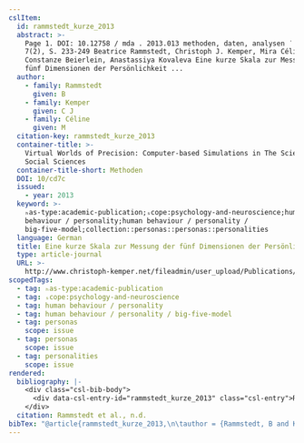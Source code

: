 ```yaml
---
cslItem:
  id: rammstedt_kurze_2013
  abstract: >-
    Page 1. DOI: 10.12758 / mda . 2013.013 methoden, daten, analysen ˙ 2013, Jg.
    7(2), S. 233-249 Beatrice Rammstedt, Christoph J. Kemper, Mira Céline Klein,
    Constanze Beierlein, Anastassiya Kovaleva Eine kurze Skala zur Messung der
    fünf Dimensionen der Persönlichkeit ...
  author:
    - family: Rammstedt
      given: B
    - family: Kemper
      given: C J
    - family: Céline
      given: M
  citation-key: rammstedt_kurze_2013
  container-title: >-
    Virtual Worlds of Precision: Computer-based Simulations in The Sciences and
    Social Sciences
  container-title-short: Methoden
  DOI: 10/cd7c
  issued:
    - year: 2013
  keyword: >-
    ₕas-type:academic-publication;ₛcope:psychology-and-neuroscience;human
    behaviour / personality;human behaviour / personality /
    big-five-model;collection::personas::personas::personalities
  language: German
  title: Eine kurze Skala zur Messung der fünf Dimensionen der Persönlichkeit
  type: article-journal
  URL: >-
    http://www.christoph-kemper.net/fileadmin/user_upload/Publications/MDA_Vol7_2013-2_Rammstedt.pdf
scopedTags:
  - tag: ₕas-type:academic-publication
  - tag: ₛcope:psychology-and-neuroscience
  - tag: human behaviour / personality
  - tag: human behaviour / personality / big-five-model
  - tag: personas
    scope: issue
  - tag: personas
    scope: issue
  - tag: personalities
    scope: issue
rendered:
  bibliography: |-
    <div class="csl-bib-body">
      <div data-csl-entry-id="rammstedt_kurze_2013" class="csl-entry">Rammstedt, B., Kemper, C. J., &#38; Céline, M. n.d.. Eine kurze Skala zur Messung der fünf Dimensionen der Persönlichkeit. <i>Virtual Worlds of Precision: Computer-based Simulations in The Sciences and Social Sciences</i>. https://doi.org/10/cd7c</div>
    </div>
  citation: Rammstedt et al., n.d.
bibTex: "@article{rammstedt_kurze_2013,\n\tauthor = {Rammstedt, B and Kemper, C J and C{\\' e}line, M},\n\tjournal = {Virtual Worlds of Precision: Computer-based Simulations in The Sciences and Social Sciences},\n\ttitle = {Eine kurze {Skala} zur {Messung} der f{\\\" u}nf {Dimensionen} der {Pers}{\\\" o}nlichkeit},\n\thowpublished = {http://www.christoph-kemper.net/fileadmin/user\\textunderscore{}upload/Publications/MDA\\textunderscore{}Vol7\\textunderscore{}2013-2\\textunderscore{}Rammstedt.pdf},\n}\n\n"
---
```

